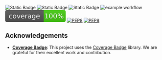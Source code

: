 ![Static Badge](https://img.shields.io/badge/Language-Python-yellow)
![Static Badge](https://img.shields.io/badge/License-GNU%20GENERAL%20PUBLIC-red)
![Static Badge](https://img.shields.io/badge/Platform-Linux-blue)
![example workflow](https://github.com/AshleshaBipinIsha-SE/HW1/actions/workflows/python-app.yml/badge.svg)
<img src="./coverage.svg">
[![PEP8](https://img.shields.io/github/workflow/status/AshleshaBipinIsha-SE/HW1/.github/workflows/pep8/badge.svg)](https://github.com/AshleshaBipinIsha-SE/HW1/.github/workflows/actions/workflows/pep8.yml)
[![PEP8](https://github.com/AshleshaBipinIsha-SE/HW1/.github/workflows/pep8.yml/badge.svg)](https://github.com/AshleshaBipinIsha-SE/HW1/actions/.github/workflows/pep8.yml)

## Acknowledgements

- **[Coverage Badge](https://github.com/dbrgn/coverage-badge)**: This project uses the [Coverage Badge](https://github.com/dbrgn/coverage-badge) library. We are grateful for their excellent work and contribution.



